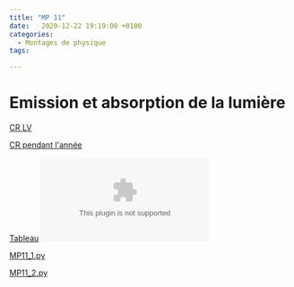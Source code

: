 ```yaml
---
title: "MP 11"
date:   2020-12-22 19:19:00 +0100
categories:
  - Montages de physique
tags:

---
```

# Emission et absorption de la lumière

[CR LV](/assets/pdf/MP11.pdf)
<object class="pdf fitvidsignore" data="/assets/pdf/MP11.pdf" type="application/pdf"></object>

[CR pendant l'année](/assets/pdf/MP11_CR.pdf)
<object class="pdf fitvidsignore" data="/assets/pdf/MP11_CR.pdf" type="application/pdf"></object>

[Tableau](/assets/jpeg/MP11_tableau.jpg)
<object class="pdf fitvidsignore" data="/assets/jpeg/MP11_tableau.jpg" type="application/jpg"></object>

<a href="/assets/python/MP11_1.py" download>MP11_1.py</a> 

<a href="/assets/python/MP11_2.py" download>MP11_2.py</a>
